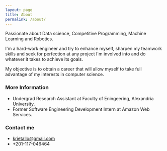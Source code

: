 ```yaml
---
layout: page
title: About
permalink: /about/
---
```


Passionate about Data science, Competitive Programming, Machine Learning and Robotics.

I'm a hard-work engineer and try to enhance myself, sharpen my teamwork skills and seek for perfection at any project I'm involved into and do whatever it takes to achieve its goals. 

My objective is to obtain a career that will allow myself to take full advantage of my interests in computer science.

### More Information

* Undergrad Research Assistant at Faculty of Eningeering, Alexandria University.
* Former Software Engineering Development Intern at Amazon Web Services.

### Contact me

- [krietallo@gmail.com](mailto:krietallo@gmail.com)
- +201-117-046464
